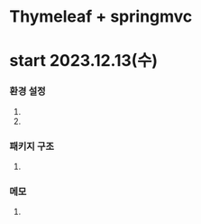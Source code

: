 # Thymeleaf + springmvc
# start 2023.12.13(수)



### 환경 설정
1.  
2. 


### 패키지 구조
1.




### 메모
1.









